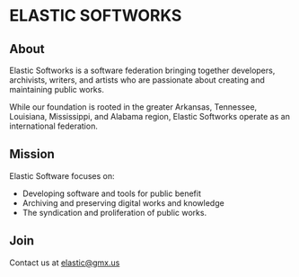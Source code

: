 # ELASTIC SOFTWORKS

## About

Elastic Softworks is a software federation bringing together developers, archivists, writers, and artists who are passionate about creating and maintaining public works.

While our foundation is rooted in the greater Arkansas, Tennessee, Louisiana, Mississippi, and Alabama region, Elastic Softworks operate as an international federation.

## Mission

Elastic Software focuses on:

- Developing software and tools for public benefit
- Archiving and preserving digital works and knowledge
- The syndication and proliferation of public works.

## Join

Contact us at elastic@gmx.us
